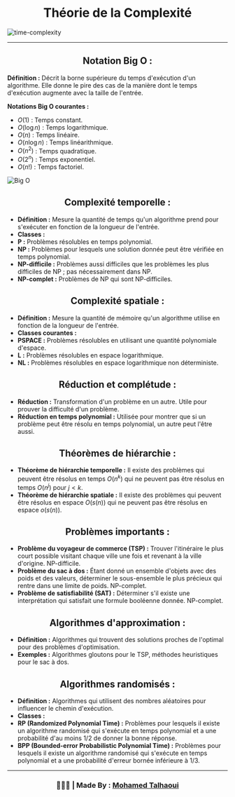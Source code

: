 <h1 align="center">Théorie de la Complexité</h1>

![time-complexity](https://github.com/mohamedtalhaouii/Complexity/assets/144726758/e63a513f-6f06-4a30-af8e-8a17d7087e4a)

<hr>

<h2 align="center"> Notation Big O : </h2>

**Définition :** Décrit la borne supérieure du temps d'exécution d'un algorithme. Elle donne le pire des cas de la manière dont le temps d'exécution augmente avec la taille de l'entrée.

   **Notations Big O courantes :**
- $`O(1)`$ : Temps constant.
-  $`O(\log n)`$ : Temps logarithmique.
-  $`O(n)`$ : Temps linéaire.
-  $`O(n \log n)`$ : Temps linéarithmique.
-  $`O(n^2)`$ : Temps quadratique.
-  $`O(2^n)`$ : Temps exponentiel.
-  $`O(n!)`$ : Temps factoriel.

![Big O](https://github.com/mohamedtalhaouii/Complexity/assets/144726758/0e1d6c72-1324-42a6-8e00-6db4d8e47d03)


<h2 align="center"> Complexité temporelle : </h2>

   - **Définition :** Mesure la quantité de temps qu'un algorithme prend pour s'exécuter en fonction de la longueur de l'entrée.
   - **Classes :**
-  **P :** Problèmes résolubles en temps polynomial.
-  **NP :** Problèmes pour lesquels une solution donnée peut être vérifiée en temps polynomial.
-  **NP-difficile :** Problèmes aussi difficiles que les problèmes les plus difficiles de NP ; pas nécessairement dans NP.
-  **NP-complet :** Problèmes de NP qui sont NP-difficiles.

<h2 align="center"> Complexité spatiale : </h2>

   - **Définition :** Mesure la quantité de mémoire qu'un algorithme utilise en fonction de la longueur de l'entrée.
   - **Classes courantes :**
-  **PSPACE :** Problèmes résolubles en utilisant une quantité polynomiale d'espace.
-  **L :** Problèmes résolubles en espace logarithmique.
-  **NL :** Problèmes résolubles en espace logarithmique non déterministe.

<h2 align="center"> Réduction et complétude : </h2>

   - **Réduction :** Transformation d'un problème en un autre. Utile pour prouver la difficulté d'un problème.
   - **Réduction en temps polynomial :** Utilisée pour montrer que si un problème peut être résolu en temps polynomial, un autre peut l'être aussi.

<h2 align="center"> Théorèmes de hiérarchie : </h2>

   - **Théorème de hiérarchie temporelle :** Il existe des problèmes qui peuvent être résolus en temps $`O(n^k)`$ qui ne peuvent pas être résolus en temps $`O(n^j)`$ pour $`j < k`$.
   - **Théorème de hiérarchie spatiale :** Il existe des problèmes qui peuvent être résolus en espace $`O(s(n))`$ qui ne peuvent pas être résolus en espace $`o(s(n))`$.

<h2 align="center"> Problèmes importants :</h2>

   - **Problème du voyageur de commerce (TSP) :** Trouver l'itinéraire le plus court possible visitant chaque ville une fois et revenant à la ville d'origine. NP-difficile.
   - **Problème du sac à dos :** Étant donné un ensemble d'objets avec des poids et des valeurs, déterminer le sous-ensemble le plus précieux qui rentre dans une limite de poids. NP-complet.
   - **Problème de satisfiabilité (SAT) :** Déterminer s'il existe une interprétation qui satisfait une formule booléenne donnée. NP-complet.

<h2 align="center"> Algorithmes d'approximation : </h2>

   - **Définition :** Algorithmes qui trouvent des solutions proches de l'optimal pour des problèmes d'optimisation.
   - **Exemples :** Algorithmes gloutons pour le TSP, méthodes heuristiques pour le sac à dos.

<h2 align="center"> Algorithmes randomisés : </h2>

   - **Définition :** Algorithmes qui utilisent des nombres aléatoires pour influencer le chemin d'exécution.
   - **Classes :**
-  **RP (Randomized Polynomial Time) :** Problèmes pour lesquels il existe un algorithme randomisé qui s'exécute en temps polynomial et a une probabilité d'au moins 1/2 de donner la bonne réponse.
-  **BPP (Bounded-error Probabilistic Polynomial Time) :** Problèmes pour lesquels il existe un algorithme randomisé qui s'exécute en temps polynomial et a une probabilité d'erreur bornée inférieure à 1/3.



<hr>
<h3 align="center"> 🧑🏻‍💻 | Made By : <a href="https://github.com/mohamedtalhaouii" target="_blank">Mohamed Talhaoui</a></h3>
